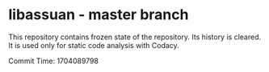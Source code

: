 # libassuan - master branch

This repository contains frozen state of the repository.
Its history is cleared. It is used only for static code
analysis with Codacy.

Commit Time: 1704089798